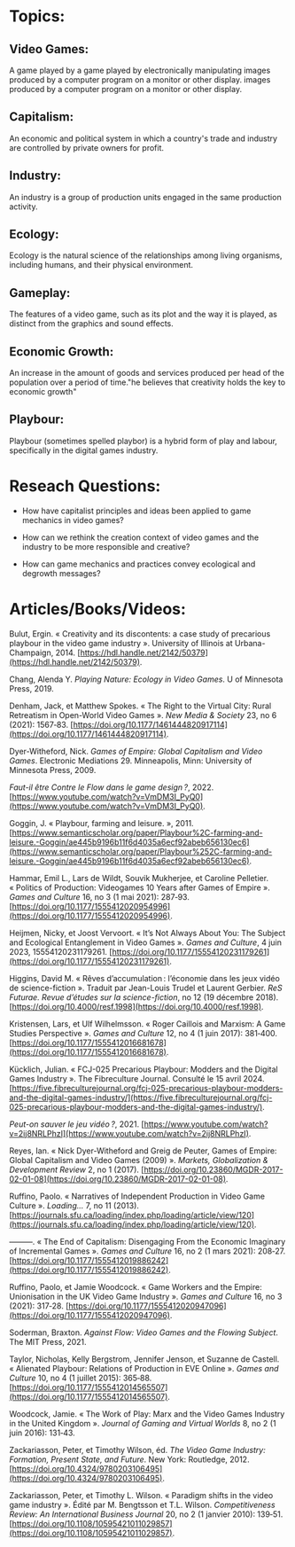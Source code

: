 # Topics:

## Video Games:

A game played by a game played by electronically manipulating images produced by a computer program on a monitor or other display. images produced by a computer program on a monitor or other display.

## Capitalism:

An economic and political system in which a country's trade and industry are controlled by private owners for profit.

## Industry:

An industry is a group of production units engaged in the same production activity.

## Ecology:

Ecology is the natural science of the relationships among living organisms, including humans, and their physical environment. 

## Gameplay:

The features of a video game, such as its plot and the way it is played, as distinct from the graphics and sound effects.

## Economic Growth:

An increase in the amount of goods and services produced per head of the population over a period of time."he believes that creativity holds the key to economic growth"

## Playbour:

Playbour (sometimes spelled playbor) is a hybrid form of play and labour, specifically in the digital games industry.







# Reseach Questions:



- How have capitalist principles and ideas been applied to game mechanics in video games?

- How can we rethink the creation context of video games and the industry to be more responsible and creative?

- How can game mechanics and practices convey ecological and degrowth messages?







# Articles/Books/Videos:



Bulut, Ergin. « Creativity and its discontents: a case study of precarious playbour in the video game industry ». University of Illinois at Urbana-Champaign, 2014. [https://hdl.handle.net/2142/50379](https://hdl.handle.net/2142/50379).

Chang, Alenda Y. *Playing Nature: Ecology in Video Games*. U of Minnesota Press, 2019.

Denham, Jack, et Matthew Spokes. « The Right to the Virtual City: Rural Retreatism in Open-World Video Games ». *New Media & Society* 23, no 6 (2021): 1567‑83. [https://doi.org/10.1177/1461444820917114](https://doi.org/10.1177/1461444820917114).

Dyer-Witheford, Nick. *Games of Empire: Global Capitalism and Video Games*. Electronic Mediations 29. Minneapolis, Minn: University of Minnesota Press, 2009.

*Faut-il être Contre le Flow dans le game design ?*, 2022. [https://www.youtube.com/watch?v=VmDM3I_PyQ0](https://www.youtube.com/watch?v=VmDM3I_PyQ0).

Goggin, J. « Playbour, farming and leisure. », 2011. [https://www.semanticscholar.org/paper/Playbour%2C-farming-and-leisure.-Goggin/ae445b9196b11f6d4035a6ecf92abeb656130ec6](https://www.semanticscholar.org/paper/Playbour%252C-farming-and-leisure.-Goggin/ae445b9196b11f6d4035a6ecf92abeb656130ec6).

Hammar, Emil L., Lars de Wildt, Souvik Mukherjee, et Caroline Pelletier. « Politics of Production: Videogames 10 Years after Games of Empire ». *Games and Culture* 16, no 3 (1 mai 2021): 287‑93. [https://doi.org/10.1177/1555412020954996](https://doi.org/10.1177/1555412020954996).

Heijmen, Nicky, et Joost Vervoort. « It’s Not Always About You: The Subject and Ecological Entanglement in Video Games ». *Games and Culture*, 4 juin 2023, 15554120231179261. [https://doi.org/10.1177/15554120231179261](https://doi.org/10.1177/15554120231179261).

Higgins, David M. « Rêves d’accumulation : l’économie dans les jeux vidéo de science-fiction ». Traduit par Jean-Louis Trudel et Laurent Gerbier. *ReS Futurae. Revue d’études sur la science-fiction*, no 12 (19 décembre 2018). [https://doi.org/10.4000/resf.1998](https://doi.org/10.4000/resf.1998).

Kristensen, Lars, et Ulf Wilhelmsson. « Roger Caillois and Marxism: A Game Studies Perspective ». *Games and Culture* 12, no 4 (1 juin 2017): 381‑400. [https://doi.org/10.1177/1555412016681678](https://doi.org/10.1177/1555412016681678).

Kücklich, Julian. « FCJ-025 Precarious Playbour: Modders and the Digital Games Industry ». The Fibreculture Journal. Consulté le 15 avril 2024. [https://five.fibreculturejournal.org/fcj-025-precarious-playbour-modders-and-the-digital-games-industry/](https://five.fibreculturejournal.org/fcj-025-precarious-playbour-modders-and-the-digital-games-industry/).

*Peut-on sauver le jeu vidéo ?*, 2021. [https://www.youtube.com/watch?v=2ij8NRLPhzI](https://www.youtube.com/watch?v=2ij8NRLPhzI).

Reyes, Ian. « Nick Dyer-Witheford and Greig de Peuter, Games of Empire: Global Capitalism and Video Games (2009) ». *Markets, Globalization & Development Review* 2, no 1 (2017). [https://doi.org/10.23860/MGDR-2017-02-01-08](https://doi.org/10.23860/MGDR-2017-02-01-08).

Ruffino, Paolo. « Narratives of Independent Production in Video Game Culture ». *Loading...* 7, no 11 (2013). [https://journals.sfu.ca/loading/index.php/loading/article/view/120](https://journals.sfu.ca/loading/index.php/loading/article/view/120).

———. « The End of Capitalism: Disengaging From the Economic Imaginary of Incremental Games ». *Games and Culture* 16, no 2 (1 mars 2021): 208‑27. [https://doi.org/10.1177/1555412019886242](https://doi.org/10.1177/1555412019886242).

Ruffino, Paolo, et Jamie Woodcock. « Game Workers and the Empire: Unionisation in the UK Video Game Industry ». *Games and Culture* 16, no 3 (2021): 317‑28. [https://doi.org/10.1177/1555412020947096](https://doi.org/10.1177/1555412020947096).

Soderman, Braxton. *Against Flow: Video Games and the Flowing Subject*. The MIT Press, 2021.

Taylor, Nicholas, Kelly Bergstrom, Jennifer Jenson, et Suzanne de Castell. « Alienated Playbour: Relations of Production in EVE Online ». *Games and Culture* 10, no 4 (1 juillet 2015): 365‑88. [https://doi.org/10.1177/1555412014565507](https://doi.org/10.1177/1555412014565507).

Woodcock, Jamie. « The Work of Play: Marx and the Video Games Industry in the United Kingdom ». *Journal of Gaming and Virtual Worlds* 8, no 2 (1 juin 2016): 131‑43.

Zackariasson, Peter, et Timothy Wilson, éd. *The Video Game Industry: Formation, Present State, and Future*. New York: Routledge, 2012. [https://doi.org/10.4324/9780203106495](https://doi.org/10.4324/9780203106495).

Zackariasson, Peter, et Timothy L. Wilson. « Paradigm shifts in the video game industry ». Édité par M. Bengtsson et T.L. Wilson. *Competitiveness Review: An International Business Journal* 20, no 2 (1 janvier 2010): 139‑51. [https://doi.org/10.1108/10595421011029857](https://doi.org/10.1108/10595421011029857).
